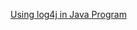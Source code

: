 <a href="http://www.tutorialspoint.com/log4j/log4j_sample_program.htm">Using log4j in Java Program</a>
